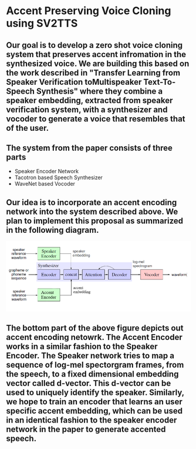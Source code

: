 # Accent Preserving Voice Cloning using SV2TTS

## Our goal is to develop a zero shot voice cloning system that preserves accent infromation in the synthesized voice. We are building this based on the work described in  "Transfer Learning from Speaker Verification toMultispeaker Text-To-Speech Synthesis" where they combine a speaker embedding, extracted from speaker verification system, with a synthesizer and vocoder to generate a voice that resembles that of the user. 

## The system from the paper consists of three parts
* Speaker Encoder Network 
* Tacotron based Speech Synthesizer 
* WaveNet based Vocoder 

## Our idea is to incorporate an accent encoding network into the system described above. We plan to implement this proposal as summarized in the following diagram.
![Proposal.png](Proposal.png)

## The bottom part of the above figure depicts out accent encoding netowrk. The Accent Encoder works in a similar fashion to the Speaker Encoder. The Speaker network tries to map a sequence of log-mel spectorgram frames, from the speech, to a fixed dimensional embedding vector called d-vector. This d-vector can be used to uniquely identify the speaker. Similarly, we hope to train an encoder that learns an user specific accent embedding, which can be used in an identical fashion to the speaker encoder network in the paper to generate accented speech.
